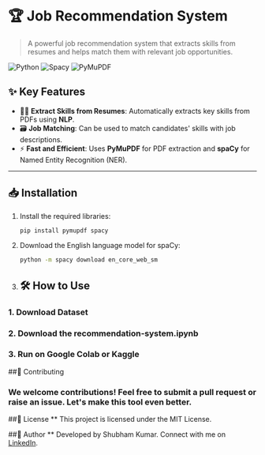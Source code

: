 # 🏆 **Job Recommendation System** 

> A powerful job recommendation system that extracts skills from resumes and helps match them with relevant job opportunities.

![Python](https://img.shields.io/badge/python-3.8%2B-blue)
![Spacy](https://img.shields.io/badge/spacy-3.0+-green)
![PyMuPDF](https://img.shields.io/badge/pymupdf-1.19.6-orange)

## ✨ **Key Features**
- 🧑‍💻 **Extract Skills from Resumes**: Automatically extracts key skills from PDFs using **NLP**.
- 🗃️ **Job Matching**: Can be used to match candidates' skills with job descriptions.
- ⚡ **Fast and Efficient**: Uses **PyMuPDF** for PDF extraction and **spaCy** for Named Entity Recognition (NER).

---

## 📥 **Installation** 

1. Install the required libraries:
   ```bash
   pip install pymupdf spacy
2. Download the English language model for spaCy:
   ```bash
   python -m spacy download en_core_web_sm
   
3. ## 🛠️ How to Use
### 1. Download Dataset
### 2. Download the recommendation-system.ipynb
### 3. Run on Google Colab or Kaggle 

##🤝 Contributing
### We welcome contributions! Feel free to submit a pull request or raise an issue. Let's make this tool even better.


##📄 License
** This project is licensed under the MIT License.

##👤 Author
** Developed by Shubham Kumar. Connect with me on [LinkedIn](https://www.linkedin.com/in/shubham-kumar-2bb56622a/).


